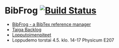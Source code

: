 # BibFrog [![Build Status](https://travis-ci.org/lesktimo/BibFrog.svg?branch=master)](https://travis-ci.org/lesktimo/BibFrog)

* [BibFrog - a BibTex reference manager](http://bibfrog.herokuapp.com/)
* [Taiga Backlog](https://tree.taiga.io/project/w4ldo-nimetonsammakko/backlog)
* [Lopputoimenpiteet](https://github.com/mluukkai/ohtu2017/wiki/Miniprojektin-arvosteluperusteita#lopputoimenpiteet)
* Loppudemo torstai 4.5. klo. 14-17 Physicum E207


